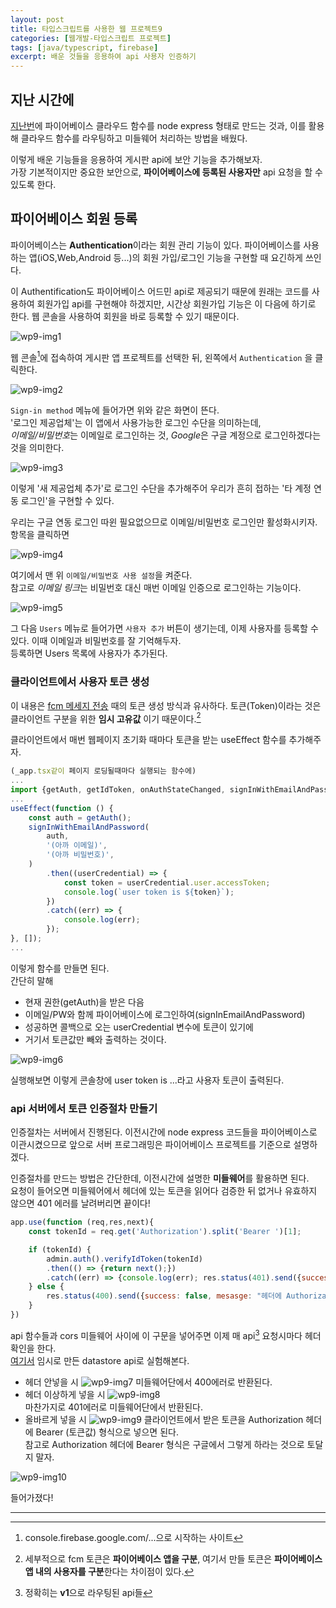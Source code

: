 ```yaml
---
layout: post
title: 타입스크립트를 사용한 웹 프로젝트9
categories: [웹개발-타입스크립트 프로젝트]
tags: [java/typescript, firebase]
excerpt: 배운 것들을 응용하여 api 사용자 인증하기
---
```


## 지난 시간에

[지난번](http://kreator-kaebal.github.io/webproject8/)에 파이어베이스 클라우드 함수를 node express 형태로 만드는 것과, 이를 활용해 클라우드 함수를 라우팅하고 미들웨어 처리하는 방법을 배웠다.

이렇게 배운 기능들을 응용하여 게시판 api에 보안 기능을 추가해보자.  
가장 기본적이지만 중요한 보안으로, **파이어베이스에 등록된 사용자만** api 요청을 할 수 있도록 한다.  

## 파이어베이스 회원 등록

파이어베이스는 **Authentication**이라는 회원 관리 기능이 있다. 파이어베이스를 사용하는 앱(iOS,Web,Android 등...)의 회원 가입/로그인 기능을 구현할 때 요긴하게 쓰인다.  

이 Authentification도 파이어베이스 어드민 api로 제공되기 때문에 원래는 코드를 사용하여 회원가입 api를 구현해야 하겠지만, 시간상 회원가입 기능은 이 다음에 하기로 한다. 웹 콘솔을 사용하여 회원을 바로 등록할 수 있기 때문이다.

![wp9-img1](/images/posts/webproject9-img1.png)

웹 콘솔[^1]에 접속하여 게시판 앱 프로젝트를 선택한 뒤, 왼쪽에서 ```Authentication``` 을 클릭한다.

![wp9-img2](/images/posts/webproject9-img2.png)

```Sign-in method``` 메뉴에 들어가면 위와 같은 화면이 뜬다.  
'로그인 제공업체'는 이 앱에서 사용가능한 로그인 수단을 의미하는데,  
*이메일/비밀번호*는 이메일로 로그인하는 것, *Google*은 구글 계정으로 로그인하겠다는 것을 의미한다.

![wp9-img3](/images/posts/webproject9-img3.png)

이렇게 '새 제공업체 추가'로 로그인 수단을 추가해주어 우리가 흔히 접하는 '타 계정 연동 로그인'을 구현할 수 있다.  

우리는 구글 연동 로그인 따윈 필요없으므로 이메일/비밀번호 로그인만 활성화시키자.  
항목을 클릭하면

![wp9-img4](/images/posts/webproject9-img4.png)

여기에서 맨 위 ```이메일/비밀번호 사용 설정```을 켜준다.  
참고로 *이메일 링크*는 비밀번호 대신 매번 이메일 인증으로 로그인하는 기능이다.

![wp9-img5](/images/posts/webproject9-img5.png)

그 다음 ```Users``` 메뉴로 들어가면 ```사용자 추가``` 버튼이 생기는데, 이제 사용자를 등록할 수 있다. 이때 이메일과 비밀번호를 잘 기억해두자.  
등록하면 Users 목록에 사용자가 추가된다.

### 클라이언트에서 사용자 토큰 생성

이 내용은 [fcm 메세지 전송](http://kreator-kaebal.github.io/webproject3/) 때의 토큰 생성 방식과 유사하다. 토큰(Token)이라는 것은 클라이언트 구분을 위한 **임시 고유값** 이기 때문이다.[^2]

클라이언트에서 매번 웹페이지 초기화 때마다 토큰을 받는 useEffect 함수를 추가해주자.

```javascript
(_app.tsx같이 페이지 로딩될때마다 실행되는 함수에)
...
import {getAuth, getIdToken, onAuthStateChanged, signInWithEmailAndPassword} from 'firebase/auth';
...
useEffect(function () {
    const auth = getAuth();
    signInWithEmailAndPassword(
        auth,
        '(아까 이메일)',
        '(아까 비밀번호)',
    )
        .then((userCredential) => {
            const token = userCredential.user.accessToken;
            console.log(`user token is ${token}`);
        })
        .catch((err) => {
            console.log(err);
        });
}, []);
...
```

이렇게 함수를 만들면 된다.  
간단히 말해

* 현재 권한(getAuth)을 받은 다음
* 이메일/PW와 함께 파이어베이스에 로그인하여(signInEmailAndPassword)
* 성공하면 콜백으로 오는 userCredential 변수에 토큰이 있기에
* 거기서 토큰값만 빼와 출력하는 것이다.

![wp9-img6](/images/posts/webproject9-img6.png)

실행해보면 이렇게 콘솔창에 user token is ...라고 사용자 토큰이 출력된다.

### api 서버에서 토큰 인증절차 만들기

인증절차는 서버에서 진행된다. 이전시간에 node express 코드들을 파이어베이스로 이관시켰으므로 앞으로 서버 프로그래밍은 파이어베이스 프로젝트를 기준으로 설명하겠다.  

인증절차를 만드는 방법은 간단한데, 이전시간에 설명한 **미들웨어**를 활용하면 된다.  
요청이 들어오면 미들웨어에서 헤더에 있는 토큰을 읽어다 검증한 뒤 없거나 유효하지 않으면 401 에러를 날려버리면 끝이다!

```javascript
app.use(function (req,res,next){
    const tokenId = req.get('Authorization').split('Bearer ')[1];

    if (tokenId) {
        admin.auth().verifyIdToken(tokenId)
        .then(() => {return next();})
        .catch((err) => {console.log(err); res.status(401).send({success: false, message: '인증에 실패하였습니다.'})});
    } else {
        res.status(400).send({success: false, mesasge: "헤더에 Authorization: Bearer (사용자토큰) 형식으로 넣으세요."});
    }
})
```

api 함수들과 cors 미들웨어 사이에 이 구문을 넣어주면 이제 매 api[^3] 요청시마다 헤더 확인을 한다.  
[여기서](http://kreator-kaebal.github.io/webproject7/) 임시로 만든 datastore api로 실험해본다.  

* 헤더 안넣을 시
  ![wp9-img7](/images/posts/webproject9-img7.png)
  미들웨어단에서 400에러로 반환된다.
* 헤더 이상하게 넣을 시
  ![wp9-img8](/images/posts/webproject9-img8.png)  
  마찬가지로 401에러로 미들웨어단에서 반환된다.
* 올바르게 넣을 시
  ![wp9-img9](/images/posts/webproject9-img9.png)
  클라이언트에서 받은 토큰을 Authorization 헤더에 Bearer (토큰값) 형식으로 넣으면 된다.  
  참고로 Authorization 헤더에 Bearer 형식은 구글에서 그렇게 하라는 것으로 토달지 말자.  

![wp9-img10](/images/posts/webproject9-img10.png)

들어가졌다!

---
[^1]: console.firebase.google.com/...으로 시작하는 사이트
[^2]: 세부적으로 fcm 토큰은 **파이어베이스 앱을 구분**, 여기서 만들 토큰은 **파이어베이스 앱 내의 사용자를 구분**한다는 차이점이 있다.
[^3]: 정확히는 **v1**으로 라우팅된 api들
